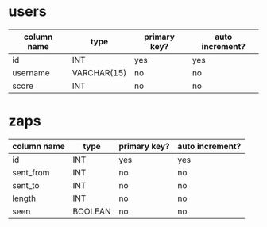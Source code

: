 # users

column name | type        | primary key? | auto increment?
----------- | ----------- | ------------ | ---------------
id          | INT         | yes          | yes
username    | VARCHAR(15) | no           | no
score       | INT         | no           | no

# zaps

column name | type    | primary key? | auto increment?
----------- | ------- | ------------ | ---------------
id          | INT     | yes          | yes
sent_from   | INT     | no           | no
sent_to     | INT     | no           | no
length      | INT     | no           | no
seen        | BOOLEAN | no           | no
